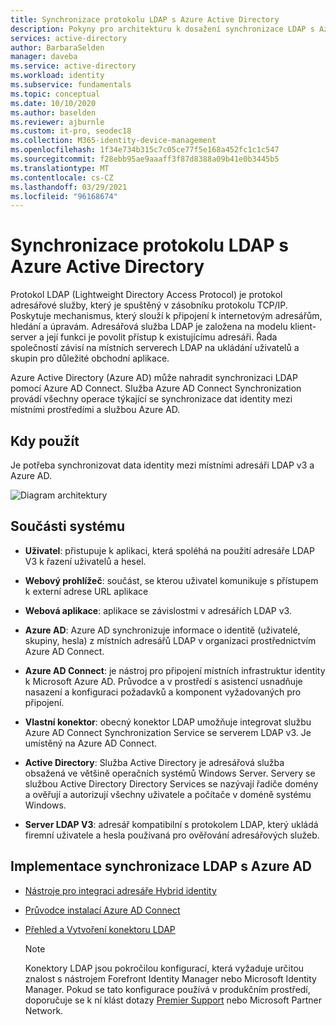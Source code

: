 ```yaml
---
title: Synchronizace protokolu LDAP s Azure Active Directory
description: Pokyny pro architekturu k dosažení synchronizace LDAP s Azure Active Directory.
services: active-directory
author: BarbaraSelden
manager: daveba
ms.service: active-directory
ms.workload: identity
ms.subservice: fundamentals
ms.topic: conceptual
ms.date: 10/10/2020
ms.author: baselden
ms.reviewer: ajburnle
ms.custom: it-pro, seodec18
ms.collection: M365-identity-device-management
ms.openlocfilehash: 1f34e734b315c7c05ce77f5e168a452fc1c1c547
ms.sourcegitcommit: f28ebb95ae9aaaff3f87d8388a09b41e0b3445b5
ms.translationtype: MT
ms.contentlocale: cs-CZ
ms.lasthandoff: 03/29/2021
ms.locfileid: "96168674"
---
```

# <a name="ldap-synchronization-with-azure-active-directory"></a>Synchronizace protokolu LDAP s Azure Active Directory

Protokol LDAP (Lightweight Directory Access Protocol) je protokol adresářové služby, který je spuštěný v zásobníku protokolu TCP/IP. Poskytuje mechanismus, který slouží k připojení k internetovým adresářům, hledání a úpravám. Adresářová služba LDAP je založena na modelu klient-server a její funkci je povolit přístup k existujícímu adresáři. Řada společností závisí na místních serverech LDAP na ukládání uživatelů a skupin pro důležité obchodní aplikace. 

Azure Active Directory (Azure AD) může nahradit synchronizaci LDAP pomocí Azure AD Connect. Služba Azure AD Connect Synchronization provádí všechny operace týkající se synchronizace dat identity mezi místními prostředími a službou Azure AD. 

## <a name="use-when"></a>Kdy použít

Je potřeba synchronizovat data identity mezi místními adresáři LDAP v3 a Azure AD. 

![Diagram architektury](./media/authentication-patterns/ldap-sync.png)

## <a name="components-of-system"></a>Součásti systému

* **Uživatel**: přistupuje k aplikaci, která spoléhá na použití adresáře LDAP V3 k řazení uživatelů a hesel.

* **Webový prohlížeč**: součást, se kterou uživatel komunikuje s přístupem k externí adrese URL aplikace

* **Webová aplikace**: aplikace se závislostmi v adresářích LDAP v3.

* **Azure AD**: Azure AD synchronizuje informace o identitě (uživatelé, skupiny, hesla) z místních adresářů LDAP v organizaci prostřednictvím Azure AD Connect. 

* **Azure AD Connect**: je nástroj pro připojení místních infrastruktur identity k Microsoft Azure AD. Průvodce a v prostředí s asistencí usnadňuje nasazení a konfiguraci požadavků a komponent vyžadovaných pro připojení. 

* **Vlastní konektor**: obecný konektor LDAP umožňuje integrovat službu Azure AD Connect Synchronization Service se serverem LDAP v3. Je umístěný na Azure AD Connect.

* **Active Directory**: Služba Active Directory je adresářová služba obsažená ve většině operačních systémů Windows Server. Servery se službou Active Directory Directory Services se nazývají řadiče domény a ověřují a autorizují všechny uživatele a počítače v doméně systému Windows.

* **Server LDAP V3**: adresář kompatibilní s protokolem LDAP, který ukládá firemní uživatele a hesla používaná pro ověřování adresářových služeb.

## <a name="implement-ldap-synchronization-with-azure-ad"></a>Implementace synchronizace LDAP s Azure AD

* [Nástroje pro integraci adresáře Hybrid identity](../hybrid/plan-hybrid-identity-design-considerations-tools-comparison.md) 

* [Průvodce instalací Azure AD Connect](../hybrid/how-to-connect-install-roadmap.md) 

* [Přehled a Vytvoření konektoru LDAP](/microsoft-identity-manager/reference/microsoft-identity-manager-2016-connector-genericldap) 

   > [!NOTE]
   > Konektory LDAP jsou pokročilou konfigurací, která vyžaduje určitou znalost s nástrojem Forefront Identity Manager nebo Microsoft Identity Manager. Pokud se tato konfigurace používá v produkčním prostředí, doporučuje se k ní klást dotazy [Premier Support](https://support.microsoft.com/premier) nebo Microsoft Partner Network.

